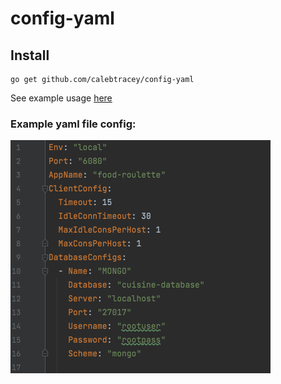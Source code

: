 # config-yaml

## Install

    go get github.com/calebtracey/config-yaml

See example usage [here](https://github.com/CalebTracey/go-scraper/tree/main/cmd/svr)
### Example yaml file config:
<img src=./config-yaml.jpg />

